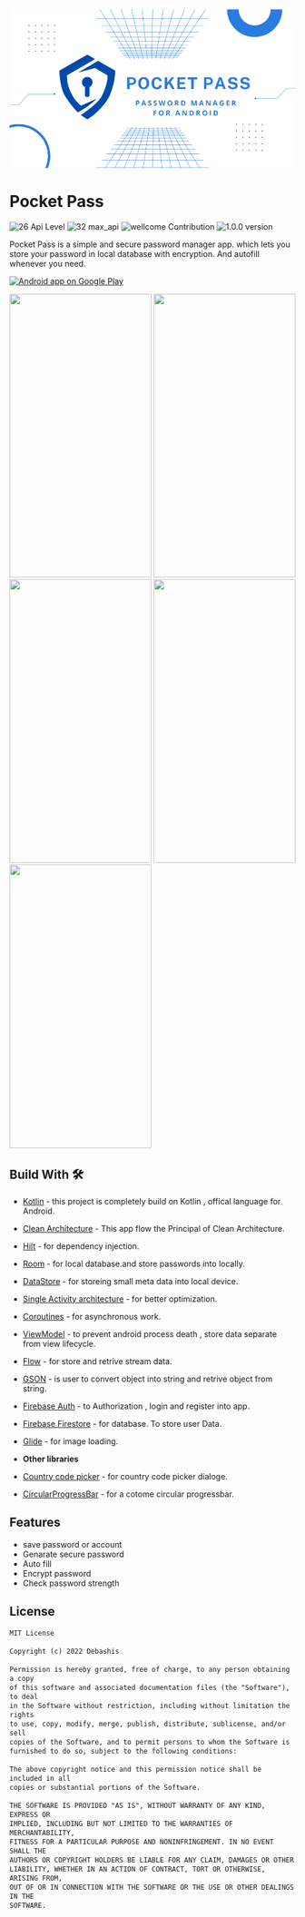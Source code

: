 ![](assets/github_preview.png)
# Pocket Pass 
![26 Api Level](https://img.shields.io/badge/Min%20Api%20Level-26-green) ![32 max_api](https://img.shields.io/badge/Mix%20Api%20Level-32-yellowgreen) ![wellcome Contribution](https://img.shields.io/badge/Contribution-wellcome-lightgrey) ![1.0.0 version](https://img.shields.io/badge/version-1.0.0-blue)

Pocket Pass is a simple and secure password manager app. which lets you store your password in local database with encryption. And autofill whenever you need.

<a href="#">
  <img alt="Android app on Google Play" src="https://developer.android.com/images/brand/en_app_rgb_wo_45.png" />
</a>

<img src="https://github.com/IamDebashis/pocketpass/blob/master/assets/Hotpot%200.png" height= 500 width = 250 />  <img src="https://github.com/IamDebashis/pocketpass/blob/master/assets/Hotpot%201.png" height= 500 width = 250 />  <img src="https://github.com/IamDebashis/pocketpass/blob/master/assets/Hotpot%202.png" height= 500 width = 250 />  <img src="https://github.com/IamDebashis/pocketpass/blob/master/assets/Hotpot%203.png" height= 500 width = 250 /> <img src="https://github.com/IamDebashis/pocketpass/blob/master/assets/Hotpot%204.png" height= 500 width = 250 />

## Build With 🛠
- [Kotlin](https://google.com) - this project is completely build on Kotlin , offical language for Android.
- [Clean Architecture](https://www.freecodecamp.org/news/a-quick-introduction-to-clean-architecture-990c014448d2/) - This app flow the Principal of Clean Architecture.
- [Hilt](https://dagger.dev/hilt/) - for dependency injection.
- [Room](https://developer.android.com/jetpack/androidx/releases/room?gclid=Cj0KCQjwkt6aBhDKARIsAAyeLJ39QhITAKO-jlSBVwrp2fqlG2yzBzPvJK00MsS3nygG3TCV1YSf4q8aAuzsEALw_wcB&gclsrc=aw.ds) - for local database.and store passwords into locally.
- [DataStore](https://developer.android.com/topic/libraries/architecture/datastore?gclid=Cj0KCQjwkt6aBhDKARIsAAyeLJ3kfP7oT0NoISnt5NEREpTuN52FRBt1kmNL3vJAfeWwgFHvniPgF8MaAldaEALw_wcB&gclsrc=aw.ds) - for storeing small meta data into local device.
- [Single Activity architecture](https://developer.android.com/guide/navigation/navigation-migrate) -  for better optimization. 
- [Coroutines](https://kotlinlang.org/docs/reference/coroutines-overview.html) - for asynchronous work.
- [ViewModel](https://developer.android.com/topic/libraries/architecture/viewmodel) - to  prevent android process death , store data separate from view lifecycle.
- [Flow](https://kotlinlang.org/api/kotlinx.coroutines/kotlinx-coroutines-core/kotlinx.coroutines.flow/-flow/) - for store and retrive stream data.
- [GSON](https://github.com/google/gson) - is user to convert object into string and retrive object from string.
- [Firebase Auth](https://firebase.google.com/products/auth?gclid=Cj0KCQjwkt6aBhDKARIsAAyeLJ1MT27NyP_1nR_jY5JcE14bxIP6aWfDxmAMScooSQYdeofzbZIjNX4aAvZTEALw_wcB&gclsrc=aw.ds) - to Authorization , login and register into app.
- [Firebase Firestore](https://firebase.google.com/products/firestore?gclid=Cj0KCQjwkt6aBhDKARIsAAyeLJ08chsNsSdKc0VBqK-vUrj22ZrJ30pHKfpbuh5DL0k-FNCc7JRzAIsaAqUNEALw_wcB&gclsrc=aw.ds) - for database. To store user Data.
- [Glide](https://github.com/bumptech/glide) - for image loading.

- **Other libraries**
- [Country code picker](https://github.com/hbb20/CountryCodePickerProject) - for country code picker dialoge.
- [CircularProgressBar](https://github.com/lopspower/CircularProgressBar) - for a cotome circular progressbar.
## Features

- save password or account
- Genarate secure password
- Auto fill 
- Encrypt password
- Check password strength

## License
```
MIT License

Copyright (c) 2022 Debashis

Permission is hereby granted, free of charge, to any person obtaining a copy
of this software and associated documentation files (the "Software"), to deal
in the Software without restriction, including without limitation the rights
to use, copy, modify, merge, publish, distribute, sublicense, and/or sell
copies of the Software, and to permit persons to whom the Software is
furnished to do so, subject to the following conditions:

The above copyright notice and this permission notice shall be included in all
copies or substantial portions of the Software.

THE SOFTWARE IS PROVIDED "AS IS", WITHOUT WARRANTY OF ANY KIND, EXPRESS OR
IMPLIED, INCLUDING BUT NOT LIMITED TO THE WARRANTIES OF MERCHANTABILITY,
FITNESS FOR A PARTICULAR PURPOSE AND NONINFRINGEMENT. IN NO EVENT SHALL THE
AUTHORS OR COPYRIGHT HOLDERS BE LIABLE FOR ANY CLAIM, DAMAGES OR OTHER
LIABILITY, WHETHER IN AN ACTION OF CONTRACT, TORT OR OTHERWISE, ARISING FROM,
OUT OF OR IN CONNECTION WITH THE SOFTWARE OR THE USE OR OTHER DEALINGS IN THE
SOFTWARE.
```
